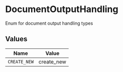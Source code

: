 # DocumentOutputHandling

Enum for document output handling types


## Values

| Name         | Value        |
| ------------ | ------------ |
| `CREATE_NEW` | create_new   |